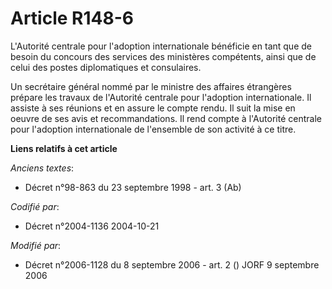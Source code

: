 # Article R148-6

L'Autorité centrale pour l'adoption internationale bénéficie en tant que de besoin du concours des services des ministères
compétents, ainsi que de celui des postes diplomatiques et consulaires.

Un secrétaire général nommé par le ministre des affaires étrangères prépare les travaux de l'Autorité centrale pour
l'adoption internationale. Il assiste à ses réunions et en assure le compte rendu. Il suit la mise en oeuvre de ses avis et
recommandations. Il rend compte à l'Autorité centrale pour l'adoption internationale de l'ensemble de son activité à ce
titre.

**Liens relatifs à cet article**

_Anciens textes_:

  - Décret n°98-863 du 23 septembre 1998 - art. 3 (Ab)

_Codifié par_:

  - Décret n°2004-1136 2004-10-21

_Modifié par_:

  - Décret n°2006-1128 du 8 septembre 2006 - art. 2 () JORF 9 septembre 2006
